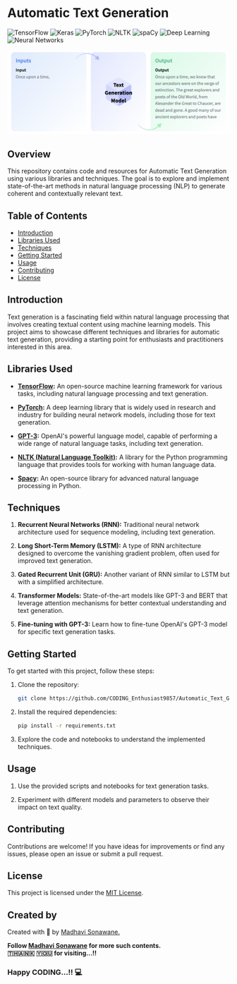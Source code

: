 # Automatic Text Generation

![TensorFlow](https://img.shields.io/badge/TensorFlow-2.0-FF6F00?style=flat-square&logo=tensorflow&logoColor=white)
![Keras](https://img.shields.io/badge/Keras-2.4.3-D00000?style=flat-square&logo=keras&logoColor=white)
![PyTorch](https://img.shields.io/badge/PyTorch-1.7.0-EE4C2C?style=flat-square&logo=pytorch&logoColor=white)
![NLTK](https://img.shields.io/badge/NLTK-3.6.2-5E8B7E?style=flat-square)
![spaCy](https://img.shields.io/badge/spaCy-3.0-09a3d5?style=flat-square&logo=spacy&logoColor=white)
![Deep Learning](https://img.shields.io/badge/Deep%20Learning-4B8BF5?logo=deeplearning.ai&logoColor=white)
![Neural Networks](https://img.shields.io/badge/Neural%20Networks-0098D4?logo=neuralnetworks&logoColor=white)

![Text Generation](https://github.com/CODING-Enthusiast9857/Automatic_Text_Generation/blob/main/text_generation.png)

## Overview

This repository contains code and resources for Automatic Text Generation using various libraries and techniques. The goal is to explore and implement state-of-the-art methods in natural language processing (NLP) to generate coherent and contextually relevant text.

## Table of Contents

- [Introduction](#introduction)
- [Libraries Used](#libraries-used)
- [Techniques](#techniques)
- [Getting Started](#getting-started)
- [Usage](#usage)
- [Contributing](#contributing)
- [License](#license)

## Introduction

Text generation is a fascinating field within natural language processing that involves creating textual content using machine learning models. This project aims to showcase different techniques and libraries for automatic text generation, providing a starting point for enthusiasts and practitioners interested in this area.

## Libraries Used

- **[TensorFlow](https://www.tensorflow.org/):** An open-source machine learning framework for various tasks, including natural language processing and text generation.

- **[PyTorch](https://pytorch.org/):** A deep learning library that is widely used in research and industry for building neural network models, including those for text generation.

- **[GPT-3](https://www.openai.com/gpt-3/):** OpenAI's powerful language model, capable of performing a wide range of natural language tasks, including text generation.

- **[NLTK (Natural Language Toolkit)](https://www.nltk.org/):** A library for the Python programming language that provides tools for working with human language data.

- **[Spacy](https://spacy.io/):** An open-source library for advanced natural language processing in Python.

## Techniques

1. **Recurrent Neural Networks (RNN):** Traditional neural network architecture used for sequence modeling, including text generation.

2. **Long Short-Term Memory (LSTM):** A type of RNN architecture designed to overcome the vanishing gradient problem, often used for improved text generation.

3. **Gated Recurrent Unit (GRU):** Another variant of RNN similar to LSTM but with a simplified architecture.

4. **Transformer Models:** State-of-the-art models like GPT-3 and BERT that leverage attention mechanisms for better contextual understanding and text generation.

5. **Fine-tuning with GPT-3:** Learn how to fine-tune OpenAI's GPT-3 model for specific text generation tasks.

## Getting Started

To get started with this project, follow these steps:

1. Clone the repository:

    ```bash
    git clone https://github.com/CODING_Enthusiast9857/Automatic_Text_Generation.git
    ```

2. Install the required dependencies:

    ```bash
    pip install -r requirements.txt
    ```

3. Explore the code and notebooks to understand the implemented techniques.

## Usage

1. Use the provided scripts and notebooks for text generation tasks.

2. Experiment with different models and parameters to observe their impact on text quality.

## Contributing

Contributions are welcome! If you have ideas for improvements or find any issues, please open an issue or submit a pull request.

## License

This project is licensed under the [MIT License](LICENSE).

## Created by
Created with &#129293; by <a href="https://github.com/CODING-Enthusiast9857" target="_blank">Madhavi Sonawane.</a>

<b>Follow <a href="https://github.com/CODING-Enthusiast9857" target="_blank">Madhavi Sonawane</a> for more such contents. 
<br> 🇹​​​​​🇭​​​​​🇦​​​​​🇳​​​​​🇰​​​​​ 🇾​​​​​🇴​​​​​🇺​​​​​ for visiting...!!</b> 
<br>

### Happy CODING...!! 💻

